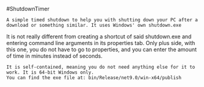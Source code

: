 #ShutdownTimer

    A simple timed shutdown to help you with shutting down your PC after a download or something similar. It uses Windows' own shutdown.exe
It is not really different from creating a shortcut of said shutdown.exe and entering command line arguments in its properties tab.
Only plus side, with this one, you do not have to go to properties, and you can enter the amount of time in minutes instead of seconds.

    It is self-contained, meaning you do not need anything else for it to work. It is 64-bit Windows only.
    You can find the exe file at: bin/Release/net9.0/win-x64/publish